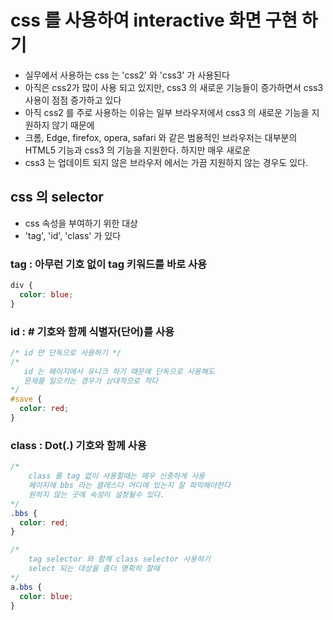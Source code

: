 # css 를 사용하여 interactive 화면 구현 하기

- 실무에서 사용하는 css 는 'css2' 와 'css3' 가 사용된다
- 아직은 css2가 많이 사용 되고 있지만, css3 의 새로운 기능들이 증가하면서 css3 사용이 점점 증가하고 있다
- 아직 css2 를 주로 사용하는 이유는 일부 브라우저에서 css3 의 새로운 기능을 지원하지 않기 때문에
- 크롬, Edge, firefox, opera, safari 와 같은 범용적인 브라우저는 대부분의 HTML5 기능과 css3 의 기능을 지원한다. 하지만 매우 새로운
- css3 는 업데이트 되지 않은 브라우저 에서는 가끔 지원하지 않는 경우도 있다.

## css 의 selector

- css 속성을 부여하기 위한 대상
- 'tag', 'id', 'class' 가 있다

### tag : 아무런 기호 없이 tag 키워드를 바로 사용

```css
div {
  color: blue;
}
```

### id : # 기호와 함께 식별자(단어)를 사용

```css
/* id 만 단독으로 사용하기 */
/*
   id 는 페이지에서 유니크 하기 때문에 단독으로 사용해도 
   문제를 일으키는 경우가 상대적으로 적다
*/
#save {
  color: red;
}
```

### class : Dot(.) 기호와 함께 사용

```css
/* 
    class 를 tag 없이 사용할때는 매우 신중하게 사용
    페이지에 bbs 라는 클래스다 어디에 있는지 잘 파악해야한다
    원하지 않는 곳에 속성이 설정될수 있다.
*/
.bbs {
  color: red;
}

/*
    tag selector 와 함께 class selector 사용하기
    select 되는 대상을 좀더 명확히 할때
*/
a.bbs {
  color: blue;
}
```
